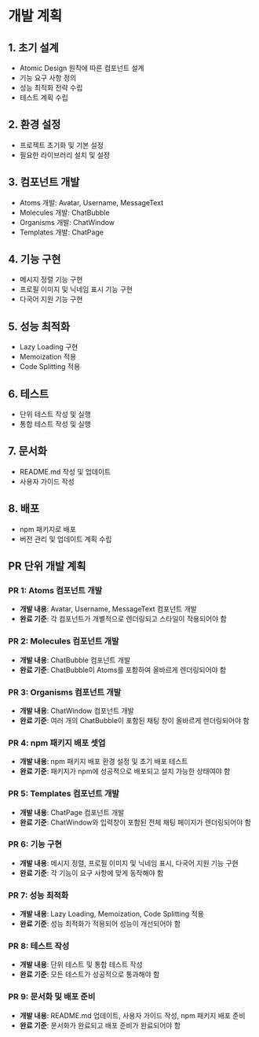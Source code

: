 # 개발 계획

## 1. 초기 설계

- Atomic Design 원칙에 따른 컴포넌트 설계
- 기능 요구 사항 정의
- 성능 최적화 전략 수립
- 테스트 계획 수립

## 2. 환경 설정

- 프로젝트 초기화 및 기본 설정
- 필요한 라이브러리 설치 및 설정

## 3. 컴포넌트 개발

- Atoms 개발: Avatar, Username, MessageText
- Molecules 개발: ChatBubble
- Organisms 개발: ChatWindow
- Templates 개발: ChatPage

## 4. 기능 구현

- 메시지 정렬 기능 구현
- 프로필 이미지 및 닉네임 표시 기능 구현
- 다국어 지원 기능 구현

## 5. 성능 최적화

- Lazy Loading 구현
- Memoization 적용
- Code Splitting 적용

## 6. 테스트

- 단위 테스트 작성 및 실행
- 통합 테스트 작성 및 실행

## 7. 문서화

- README.md 작성 및 업데이트
- 사용자 가이드 작성

## 8. 배포

- npm 패키지로 배포
- 버전 관리 및 업데이트 계획 수립

## PR 단위 개발 계획

### PR 1: Atoms 컴포넌트 개발

- **개발 내용**: Avatar, Username, MessageText 컴포넌트 개발
- **완료 기준**: 각 컴포넌트가 개별적으로 렌더링되고 스타일이 적용되어야 함

### PR 2: Molecules 컴포넌트 개발

- **개발 내용**: ChatBubble 컴포넌트 개발
- **완료 기준**: ChatBubble이 Atoms를 포함하여 올바르게 렌더링되어야 함

### PR 3: Organisms 컴포넌트 개발

- **개발 내용**: ChatWindow 컴포넌트 개발
- **완료 기준**: 여러 개의 ChatBubble이 포함된 채팅 창이 올바르게 렌더링되어야 함

### PR 4: npm 패키지 배포 셋업

- **개발 내용**: npm 패키지 배포 환경 설정 및 초기 배포 테스트
- **완료 기준**: 패키지가 npm에 성공적으로 배포되고 설치 가능한 상태여야 함

### PR 5: Templates 컴포넌트 개발

- **개발 내용**: ChatPage 컴포넌트 개발
- **완료 기준**: ChatWindow와 입력창이 포함된 전체 채팅 페이지가 렌더링되어야 함

### PR 6: 기능 구현

- **개발 내용**: 메시지 정렬, 프로필 이미지 및 닉네임 표시, 다국어 지원 기능 구현
- **완료 기준**: 각 기능이 요구 사항에 맞게 동작해야 함

### PR 7: 성능 최적화

- **개발 내용**: Lazy Loading, Memoization, Code Splitting 적용
- **완료 기준**: 성능 최적화가 적용되어 성능이 개선되어야 함

### PR 8: 테스트 작성

- **개발 내용**: 단위 테스트 및 통합 테스트 작성
- **완료 기준**: 모든 테스트가 성공적으로 통과해야 함

### PR 9: 문서화 및 배포 준비

- **개발 내용**: README.md 업데이트, 사용자 가이드 작성, npm 패키지 배포 준비
- **완료 기준**: 문서화가 완료되고 배포 준비가 완료되어야 함
